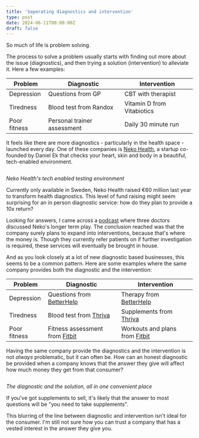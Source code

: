 ```yaml
---
title: 'Seperating diagnostics and intervention'
type: post
date: 2024-06-11T00:00:00Z
draft: false
---
```


So much of life is problem solving. 

The process to solve a problem usually starts with finding out more about the issue (diagnostics), and then trying a solution (intervention) to alleviate it. Here a few examples:

| Problem      | Diagnostic                  | Intervention               |
| ------------ | --------------------------- | -------------------------- |
| Depression   | Questions from GP           | CBT with therapist         |
| Tiredness    | Blood test from Randox      | Vitamin D from Vitabiotics |
| Poor fitness | Personal trainer assessment | Daily 30 minute run        |

It feels like there are more diagnostics - particularly in the health space - launched every day. One of these companies is [Neko Health](https://www.nekohealth.com/se/en), a startup co-founded by Daniel Ek that checks your heart, skin and body in a beautiful, tech-enabled environment.

<img src="/img/posts/neko.jpg" title="" alt="">

*Neko Health's tech enabled testing environment*

Currently only available in Sweden, Neko Health raised €60 million last year to transform health diagnostics. This level of fund raising might seem surprising for an in person diagnostic service: how do they plan to provide a 10x return? 

Looking for answers, I came across a [podcast](https://www.youtube.com/watch?v=P0on0cbOTh0) where three doctors discussed Neko's longer term play. The conclusion reached was that the company surely plans to expand into interventions, because that's where the money is. Though they currently refer patients on if further investigation is required, these services will eventually be brought in house.

And as you look closely at a lot of new diagnostic based businesses, this seems to be a common pattern. Here are some examples where the same company provides both the diagnostic and the intervention: 

| Problem      | Diagnostic                                                | Intervention                                                                                 |
| ------------ | --------------------------------------------------------- | -------------------------------------------------------------------------------------------- |
| Depression   | Questions from [BetterHelp](https://www.betterhelp.com/)  | Therapy from [BetterHelp](https://www.betterhelp.com/)                                       |
| Tiredness    | Blood test from [Thriva](https://thriva.co/)              | Supplements from [Thriva](https://thriva.co/)                                                |
| Poor fitness | Fitness assessment from [Fitbit](https://www.fitbit.com/) | Workouts and plans from [Fitbit](https://www.fitbit.com/global/us/products/services/premium) |

Having the same company provide the diagnostics and the intervention is not *always* problematic, but it can often be. How can an honest diagnostic be provided when a company knows that the answer they give will affect how much money they get from that consumer?

<img src="/img/posts/thriva.jpg" title="" alt="">

*The diagnostic and the solution, all in one convenient place*

If you've got supplements to sell, it's likely that the answer to most questions will be "you need to take supplements".

This blurring of the line between diagnostic and intervention isn't ideal for the consumer. I'm still not sure how you can trust a company that has a vested interest in the answer they give you.